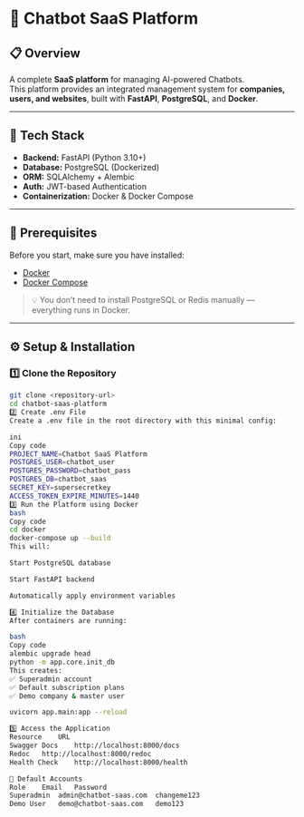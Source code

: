 # 🤖 Chatbot SaaS Platform

## 📋 Overview
A complete **SaaS platform** for managing AI-powered Chatbots.  
This platform provides an integrated management system for **companies, users, and websites**, built with **FastAPI**, **PostgreSQL**, and **Docker**.

---

## 🚀 Tech Stack
- **Backend:** FastAPI (Python 3.10+)
- **Database:** PostgreSQL (Dockerized)
- **ORM:** SQLAlchemy + Alembic
- **Auth:** JWT-based Authentication
- **Containerization:** Docker & Docker Compose


---

## 🧱 Prerequisites
Before you start, make sure you have installed:
- [Docker](https://www.docker.com/)
- [Docker Compose](https://docs.docker.com/compose/)

> 💡 You don’t need to install PostgreSQL or Redis manually — everything runs in Docker.

---

## ⚙️ Setup & Installation

### 1️⃣ Clone the Repository
```bash
git clone <repository-url>
cd chatbot-saas-platform
2️⃣ Create .env File
Create a .env file in the root directory with this minimal config:

ini
Copy code
PROJECT_NAME=Chatbot SaaS Platform
POSTGRES_USER=chatbot_user
POSTGRES_PASSWORD=chatbot_pass
POSTGRES_DB=chatbot_saas
SECRET_KEY=supersecretkey
ACCESS_TOKEN_EXPIRE_MINUTES=1440
3️⃣ Run the Platform using Docker
bash
Copy code
cd docker
docker-compose up --build
This will:

Start PostgreSQL database

Start FastAPI backend

Automatically apply environment variables

4️⃣ Initialize the Database
After containers are running:

bash
Copy code
alembic upgrade head
python -m app.core.init_db
This creates:
✅ Superadmin account
✅ Default subscription plans
✅ Demo company & master user

uvicorn app.main:app --reload

5️⃣ Access the Application
Resource	URL
Swagger Docs	http://localhost:8000/docs
Redoc	http://localhost:8000/redoc
Health Check	http://localhost:8000/health

🔑 Default Accounts
Role	Email	Password
Superadmin	admin@chatbot-saas.com	changeme123
Demo User	demo@chatbot-saas.com	demo123


